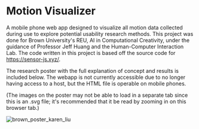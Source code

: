 # Motion Visualizer

A mobile phone web app designed to visualize all motion data collected during use to explore potential usability research methods. This project was done for Brown University's REU, AI in Computational Creativity, under the guidance of Professor Jeff Huang and the Human-Computer Interaction Lab. The code written in this project is based off the source code for https://sensor-js.xyz/.

The research poster with the full explanation of concept and results is included below. The webapp is not currently accessible due to no longer having access to a host, but the HTML file is operable on mobile phones.

(The images on the poster may not be able to load in a separate tab since this is an .svg file; it's recommended that it be read by zooming in on this browser tab.)

![brown_poster_karen_liu](https://github.com/klingliu/motion-visualizer/assets/32974169/094dffab-db22-429d-9070-4225ee0545ff)
